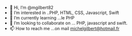 - 👋 Hi, I’m @mgilbert82
- 👀 I’m interested in ..PHP, HTML, CSS, Javascript, Swift
- 🌱 I’m currently learning ...le  PHP
- 💞️ I’m looking to collaborate on ... PHP, javascript and swift.
- 📫 How to reach me ...on mail michelgilbert@hotmail.fr

<!---
mgilbert82/mgilbert82 is a ✨ special ✨ repository because its `README.md` (this file) appears on your GitHub profile.
You can click the Preview link to take a look at your changes.
--->
